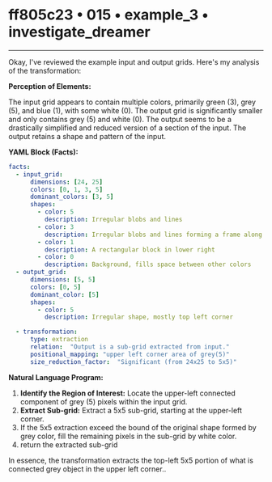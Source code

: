# ff805c23 • 015 • example_3 • investigate_dreamer

---
Okay, I've reviewed the example input and output grids. Here's my analysis of the transformation:

**Perception of Elements:**

The input grid appears to contain multiple colors, primarily green (3), grey (5), and blue (1), with some white (0). The output grid is significantly smaller and only contains grey (5) and white (0). The output seems to be a drastically simplified and reduced version of a section of the input. The output retains a shape and pattern of the input.

**YAML Block (Facts):**



```yaml
facts:
  - input_grid:
      dimensions: [24, 25]
      colors: [0, 1, 3, 5]
      dominant_colors: [3, 5]
      shapes:
        - color: 5
          description: Irregular blobs and lines
        - color: 3
          description: Irregular blobs and lines forming a frame along edges
        - color: 1
          description: A rectangular block in lower right
        - color: 0
          description: Background, fills space between other colors
  - output_grid:
      dimensions: [5, 5]
      colors: [0, 5]
      dominant_color: [5]
      shapes:
        - color: 5
          description: Irregular shape, mostly top left corner

  - transformation:
      type: extraction
      relation:  "Output is a sub-grid extracted from input."
      positional_mapping: "upper left corner area of grey(5)"
      size_reduction_factor:  "Significant (from 24x25 to 5x5)"

```



**Natural Language Program:**

1.  **Identify the Region of Interest:** Locate the upper-left connected component of grey (5) pixels within the input grid.
2.  **Extract Sub-grid:** Extract a 5x5 sub-grid, starting at the upper-left corner.
3. If the 5x5 extraction exceed the bound of the original shape formed by grey color, fill the remaining pixels in the sub-grid by white color.
4. return the extracted sub-grid

In essence, the transformation extracts the top-left 5x5 portion of what is connected grey object in the upper left corner..

